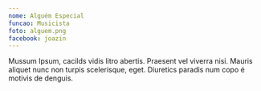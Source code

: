 ```yaml
---
nome: Alguém Especial
funcao: Musicista
foto: alguem.png
facebook: joazin
---
```

Mussum Ipsum, cacilds vidis litro abertis. Praesent vel viverra nisi. Mauris aliquet nunc non turpis scelerisque, eget. Diuretics paradis num copo é motivis de denguis.

